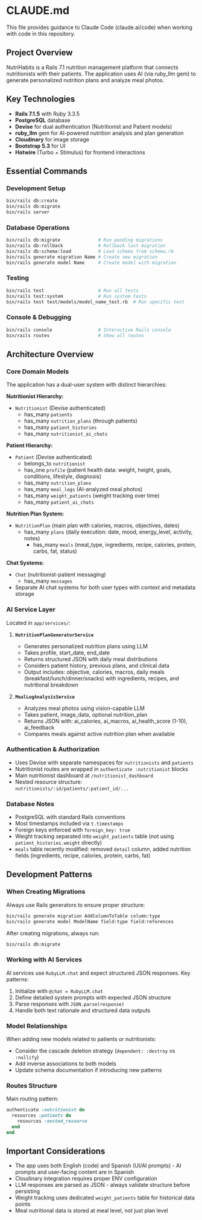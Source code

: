 # CLAUDE.md

This file provides guidance to Claude Code (claude.ai/code) when working with code in this repository.

## Project Overview

NutriHabits is a Rails 7.1 nutrition management platform that connects nutritionists with their patients. The application uses AI (via ruby_llm gem) to generate personalized nutrition plans and analyze meal photos.

## Key Technologies

- **Rails 7.1.5** with Ruby 3.3.5
- **PostgreSQL** database
- **Devise** for dual authentication (Nutritionist and Patient models)
- **ruby_llm** gem for AI-powered nutrition analysis and plan generation
- **Cloudinary** for image storage
- **Bootstrap 5.3** for UI
- **Hotwire** (Turbo + Stimulus) for frontend interactions

## Essential Commands

### Development Setup
```bash
bin/rails db:create
bin/rails db:migrate
bin/rails server
```

### Database Operations
```bash
bin/rails db:migrate              # Run pending migrations
bin/rails db:rollback             # Rollback last migration
bin/rails db:schema:load          # Load schema from schema.rb
bin/rails generate migration Name # Create new migration
bin/rails generate model Name     # Create model with migration
```

### Testing
```bash
bin/rails test                    # Run all tests
bin/rails test:system             # Run system tests
bin/rails test test/models/model_name_test.rb  # Run specific test
```

### Console & Debugging
```bash
bin/rails console                 # Interactive Rails console
bin/rails routes                  # Show all routes
```

## Architecture Overview

### Core Domain Models

The application has a dual-user system with distinct hierarchies:

**Nutritionist Hierarchy:**
- `Nutritionist` (Devise authenticated)
  - has_many `patients`
  - has_many `nutrition_plans` (through patients)
  - has_many `patient_histories`
  - has_many `nutritionist_ai_chats`

**Patient Hierarchy:**
- `Patient` (Devise authenticated)
  - belongs_to `nutritionist`
  - has_one `profile` (patient health data: weight, height, goals, conditions, lifestyle, diagnosis)
  - has_many `nutrition_plans`
  - has_many `meal_logs` (AI-analyzed meal photos)
  - has_many `weight_patients` (weight tracking over time)
  - has_many `patient_ai_chats`

**Nutrition Plan System:**
- `NutritionPlan` (main plan with calories, macros, objectives, dates)
  - has_many `plans` (daily execution: date, mood, energy_level, activity, notes)
    - has_many `meals` (meal_type, ingredients, recipe, calories, protein, carbs, fat, status)

**Chat Systems:**
- `Chat` (nutritionist-patient messaging)
  - has_many `messages`
- Separate AI chat systems for both user types with context and metadata storage

### AI Service Layer

Located in `app/services/`:

1. **`NutritionPlanGeneratorService`**
   - Generates personalized nutrition plans using LLM
   - Takes profile, start_date, end_date
   - Returns structured JSON with daily meal distributions
   - Considers patient history, previous plans, and clinical data
   - Output includes: objective, calories, macros, daily meals (breakfast/lunch/dinner/snacks) with ingredients, recipes, and nutritional breakdown

2. **`MealLogAnalysisService`**
   - Analyzes meal photos using vision-capable LLM
   - Takes patient, image_data, optional nutrition_plan
   - Returns JSON with: ai_calories, ai_macros, ai_health_score (1-10), ai_feedback
   - Compares meals against active nutrition plan when available

### Authentication & Authorization

- Uses Devise with separate namespaces for `nutritionists` and `patients`
- Nutritionist routes are wrapped in `authenticate :nutritionist` blocks
- Main nutritionist dashboard at `/nutritionist_dashboard`
- Nested resource structure: `nutritionists/:id/patients/:patient_id/...`

### Database Notes

- PostgreSQL with standard Rails conventions
- Most timestamps included via `t.timestamps`
- Foreign keys enforced with `foreign_key: true`
- Weight tracking separated into `weight_patients` table (not using `patient_histories.weight` directly)
- `meals` table recently modified: removed `detail` column, added nutrition fields (ingredients, recipe, calories, protein, carbs, fat)

## Development Patterns

### When Creating Migrations

Always use Rails generators to ensure proper structure:
```bash
bin/rails generate migration AddColumnToTable column:type
bin/rails generate model ModelName field:type field:references
```

After creating migrations, always run:
```bash
bin/rails db:migrate
```

### Working with AI Services

AI services use `RubyLLM.chat` and expect structured JSON responses. Key patterns:

1. Initialize with `@chat = RubyLLM.chat`
2. Define detailed system prompts with expected JSON structure
3. Parse responses with `JSON.parse(response)`
4. Handle both text rationale and structured data outputs

### Model Relationships

When adding new models related to patients or nutritionists:
- Consider the cascade deletion strategy (`dependent: :destroy` vs `:nullify`)
- Add inverse associations to both models
- Update schema documentation if introducing new patterns

### Routes Structure

Main routing pattern:
```ruby
authenticate :nutritionist do
  resources :patients do
    resources :nested_resource
  end
end
```

## Important Considerations

- The app uses both English (code) and Spanish (UI/AI prompts) - AI prompts and user-facing content are in Spanish
- Cloudinary integration requires proper ENV configuration
- LLM responses are parsed as JSON - always validate structure before persisting
- Weight tracking uses dedicated `weight_patients` table for historical data points
- Meal nutritional data is stored at meal level, not just plan level
